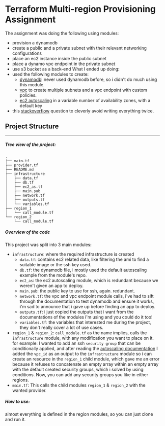 # Terraform Multi-region Provisioning Assignment
The assignment was doing the following using modules:
- provision a dynamodb
- create a public and a private subnet with their relevant networking configurations
- place an ec2 instance inside the public subnet
- place a dynamo vpc endpoint in the private subnet
- use s3 bucket as a back-end
What I ended up doing:
- used the following modules to create:
	- [dynamodb](https://github.com/terraform-aws-modules/terraform-aws-dynamodb-table)i never used dynamodb before, so i didn't do much using this module.
	- [vpc](https://github.com/terraform-aws-modules/terraform-aws-vpc) to create multiple subnets and a vpc endpoint with custom policies.
	- [ec2 autoscaling](https://github.com/terraform-aws-modules/terraform-aws-dynamodb-table) in a variable number of availability zones, with a default key
- this [stackoverflow](https://stackoverflow.com/questions/73151159/how-to-re-use-a-terraform-module-in-multiple-configurations) question to cleverly avoid writing everything twice.
## Project Structure
---
##### Tree view of the project:
```
.
├── main.tf
├── provider.tf
├── README.md
├── infrastructure
│   ├── data.tf
│   ├── db.tf
│   ├── ec2_as.tf
│   ├── main.pub
│   ├── network.tf
│   ├── outputs.tf
│   └── variables.tf
├── region_1
│   └── call_module.tf
└── region_2
    └── call_module.tf
```
##### Overview of the code
This project was split into 3 main modules:
- `infrastructure`: where the required infrastructure is created
	- `data.tf`: contains ec2 related data, like filtering the ami to find a suitable image or the ssh key used.
	- `db.tf`: the dynamodb file, i mostly used the default autoscaling example from the module's repo.
	- `ec2_as`: the ec2 autoscaling module, which is redundant because we weren't given an app to deploy.
	- `main.pub`: the public key to use for ssh, again. redundant.
	- `network.tf`: the vpc and vpc endpoint module calls, i've had to sift through the documentation to test dynamodb and ensure it works, i'm sad to announce that i gave up before finding an app to deploy.
	- `outputs.tf`: i just copied the outputs that i want from the documentations of the modules i'm using and you could do it too!
	- `variables.tf`: the variables that interested me during the project, they don't really cover a lot of use cases.
- `region_1` & `region_2`: 
	`call_module.tf` as the name implies, calls the `infrastructure` module, with any modification you want to place on it.
	for example: I wanted to add an ssh `security group` that can be conditionally applied, and after reading the [autoscaling documentation](https://github.com/terraform-aws-modules/terraform-aws-autoscaling?tab=readme-ov-file#input_security_groups) I added the `vpc_id` as an output to the `infrastructure` module so i can create an resource in the `region_1` child module, which gave me an error because it refuses to concatenate an empty array within an empty array with the default created security groups, which i solved by using conditions.
	Now, you can add any security groups you like in either regions.
- `main.tf`:
	This calls the child modules `region_1` & `region_2` with the wanted provider.
##### How to use:
almost everything is defined in the region modules, so you can just clone and run it.

